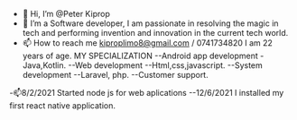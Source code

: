 - 👋 Hi, I’m @Peter Kiprop
- 👀 I’m a Software developer, I am passionate in resolving the magic in tech and performing invention and innovation in the current tech world.
- 📫 How to reach me kiproplimo8@gmail.com / 0741734820
I am 22 years of age.
MY SPECIALIZATION
--Android app development - Java,Kotlin.
--Web development --Html,css,javascript.
--System development --Laravel, php.
--Customer support.
<!---
peterlimo/peterlimo is a ✨ special ✨ repository because its `README.md` (this file) appears on your GitHub profile.
You can click the Preview link to take a look at your changes.
--->
-📫8/2/2021 Started node js for web aplications
--12/6/2021 I installed my first react native application.
